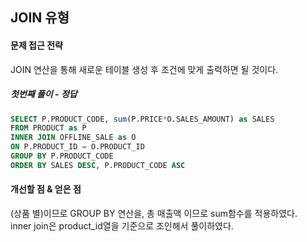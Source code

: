## JOIN 유형

#### 문제 접근 전략
JOIN 연산을 통해 새로운 테이블 생성 후 조건에 맞게 출력하면 될 것이다.

##### 첫번째 풀이 - 정답
```sql
SELECT P.PRODUCT_CODE, sum(P.PRICE*O.SALES_AMOUNT) as SALES
FROM PRODUCT as P
INNER JOIN OFFLINE_SALE as O
ON P.PRODUCT_ID = O.PRODUCT_ID
GROUP BY P.PRODUCT_CODE
ORDER BY SALES DESC, P.PRODUCT_CODE ASC
```

#### 개선할 점 & 얻은 점
(상품 별)이므로 GROUP BY 연산을, 총 매출액 이므로 sum함수를 적용하였다.  
inner join은 product_id열을 기준으로 조인해서 풀이하였다.